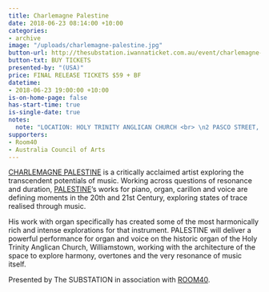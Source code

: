 ```yaml
---
title: Charlemagne Palestine
date: 2018-06-23 08:14:00 +10:00
categories:
- archive
image: "/uploads/charlemagne-palestine.jpg"
button-url: http://thesubstation.iwannaticket.com.au/event/charlemagne-palestine-usa-MTQzNzI
button-txt: BUY TICKETS
presented-by: "(USA)"
price: FINAL RELEASE TICKETS $59 + BF
datetime:
- 2018-06-23 19:00:00 +10:00
is-on-home-page: false
has-start-time: true
is-single-date: true
notes:
  note: "LOCATION: HOLY TRINITY ANGLICAN CHURCH <br> \n2 PASCO STREET, WILLIAMSTOWN"
supporters:
- Room40
- Australia Council of Arts
---
```


[CHARLEMAGNE PALESTINE](https://www.theguardian.com/music/2010/mar/04/charlemagne-palestine-carillon-bells) is a critically acclaimed artist exploring the transcendent potentials of music. Working across questions of resonance and duration, [PALESTINE](https://www.youtube.com/watch?v=bulibjyaQ0s&t=1247s)’s works for piano, organ, carillon and voice are defining moments in the 20th and 21st Century, exploring states of trace realised through music.

His work with organ specifically has created some of the most harmonically rich and intense explorations for that instrument. PALESTINE will deliver a powerful performance for organ and voice on the historic organ of the Holy Trinity Anglican Church, Williamstown, working with the architecture of the space to explore harmony, overtones and the very resonance of music itself. 

Presented by The SUBSTATION in association with [ROOM40](http://room40.org/).
